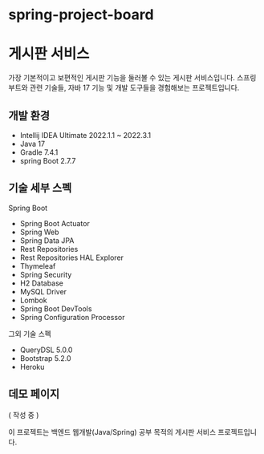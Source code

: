 # spring-project-board

# 게시판 서비스
가장 기본적이고 보편적인 게시판 기능을 둘러볼 수 있는 게시판 서비스입니다.
스프링 부트와 관련 기술들, 자바 17 기능 및 개발 도구들을 경험해보는 프로젝트입니다.

## 개발 환경

* Intellij IDEA Ultimate 2022.1.1 ~ 2022.3.1
* Java 17
* Gradle 7.4.1
* spring Boot 2.7.7

## 기술 세부 스펙

Spring Boot

* Spring Boot Actuator
* Spring Web
* Spring Data JPA
* Rest Repositories
* Rest Repositories HAL Explorer
* Thymeleaf
* Spring Security
* H2 Database
* MySQL Driver
* Lombok
* Spring Boot DevTools
* Spring Configuration Processor

그외 기술 스펙

* QueryDSL 5.0.0
* Bootstrap 5.2.0
* Heroku

## 데모 페이지

( 작성 중 )


이 프로젝트는 백엔드 웹개발(Java/Spring) 공부 목적의 게시판 서비스 프로젝트입니다.
